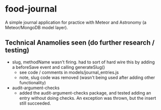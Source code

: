 # food-journal

A simple journal application for practice with Meteor and Astronomy (a Meteor/MongoDB model layer).

## Technical Anamolies seen (do further research / testing)
- slug, methodName wasn't firing. had to sort of hard wire this by adding a beforeSave event and calling generateSlug()
    * see code / comments in models/journal_entries.js
    * note, slug code was removed (wasn't being used after adding other functionality)
- audit-argument-checks
    * added the audit-argument-checks package, and tested adding an entry without doing checks. An exception was thrown, but the insert still succeeded.